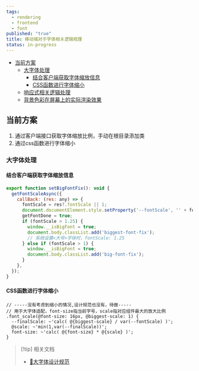 ```yaml
---
tags:
  - rendering
  - frontend
  - font
published: "true"
title: 移动端对于字体相关逻辑梳理
status: in-progress
---
```

- [当前方案](#%E5%BD%93%E5%89%8D%E6%96%B9%E6%A1%88)
	- [大字体处理](#%E5%A4%A7%E5%AD%97%E4%BD%93%E5%A4%84%E7%90%86)
		- [结合客户端获取字体缩放信息](#%E7%BB%93%E5%90%88%E5%AE%A2%E6%88%B7%E7%AB%AF%E8%8E%B7%E5%8F%96%E5%AD%97%E4%BD%93%E7%BC%A9%E6%94%BE%E4%BF%A1%E6%81%AF)
		- [CSS函数进行字体缩小](#css%E5%87%BD%E6%95%B0%E8%BF%9B%E8%A1%8C%E5%AD%97%E4%BD%93%E7%BC%A9%E5%B0%8F)
	- [响应式相关逻辑处理](#%E5%93%8D%E5%BA%94%E5%BC%8F%E7%9B%B8%E5%85%B3%E9%80%BB%E8%BE%91%E5%A4%84%E7%90%86)
	- [背景色彩在屏幕上的实际渲染效果](#%E8%83%8C%E6%99%AF%E8%89%B2%E5%BD%A9%E5%9C%A8%E5%B1%8F%E5%B9%95%E4%B8%8A%E7%9A%84%E5%AE%9E%E9%99%85%E6%B8%B2%E6%9F%93%E6%95%88%E6%9E%9C)

## 当前方案

1. 通过客户端接口获取字体缩放比例，手动在根目录添加类
2. 通过css函数进行字体缩小

### 大字体处理

#### 结合客户端获取字体缩放信息

```javascript
export function setBigFontFix(): void {
  getFontScaleAsync({
    callBack: (res: any) => {
      fontScale = res?.fontScale || 1;
      document.documentElement.style.setProperty('--fontScale', '' + fontScale);
      getFontDone = true;
      if (fontScale > 1.25) {
        window.__isBigFont = true;
        document.body.classList.add('biggest-font-fix');
        // 系统设置<大号>字体时，fontScale: 1.25
      } else if (fontScale > 1) {
        window.__isBigFont = true;
        document.body.classList.add('big-font-fix');
      }
    },
  });
}
```

#### CSS函数进行字体缩小

```less
// -----没有考虑到缩小的情况,设计规范也没有，待做-----
// 用于大字体适配，font-size指当前字号，scale指对应组件最大的放大比例
.font_scale(@font-size: 16px, @biggest-scale: 1) {
  --finalScale: ~'calc( @{biggest-scale} / var(--fontScale) )';
  @scale: ~'min(1,var(--finalScale))';
  font-size: ~'calc( @{font-size} * @{scale} )';
}
```

> [!tip] 相关文档
> 
> * [📃大字体设计规范](https://www.figma.com/file/XngEUjk0e84iUPICGlQIqn/%E5%A4%A7%E5%AD%97%E4%BD%93%E8%AE%BE%E8%AE%A1%E8%A7%84%E8%8C%83%26%E7%BB%84%E4%BB%B6?node-id=47%3A439&t=Kxq4X1NMDI8Mgr0H-1)